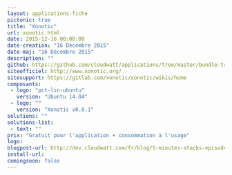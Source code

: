 ```yaml
---
layout: applications-fiche
pictonic: true
title: "Xonotic"
url: xonotic.html
date: 2015-12-16 00:00:00
date-creation: "16 Décembre 2015"
date-maj: "16 Décembre 2015"
description: ""
github: https://github.com/cloudwatt/applications/tree/master/bundle-trusty-xonotic
siteofficiel: http://www.xonotic.org/
sitesupport: https://gitlab.com/xonotic/xonotic/wikis/home
composants:
 - logo: "pct-lin-ubuntu"
   version: "Ubuntu 14.04"
 - logo: ""
   version: "Xonotic v0.8.1"
solutions: ""
solutions-list: 
 - text: ""
prix: "Gratuit pour l'application + consommation à l'usage"
logo: 
blogpost-url: http://dev.cloudwatt.com/fr/blog/5-minutes-stacks-episode-dixhuit-xonotic.html
install-url:
comingsoon: false
---
```

